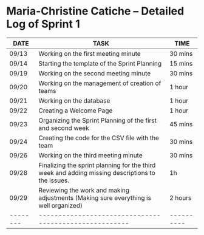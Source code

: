 # Maria-Christine Catiche – Detailed Log of Sprint 1

| DATE   | TASK                                                 | TIME     |
|--------|------------------------------------------------------|----------|
| 09/13  | Working on the first meeting minute                  | 30 mins  |
| 09/14  | Starting the template of the Sprint Planning          | 15 mins  |
| 09/19  | Working on the second meeting minute                 | 30 mins  |
| 09/20  | Working on the management of creation of teams       | 1 hour   |
| 09/21  | Working on the database                              | 1 hour   |
| 09/22  | Creating a Welcome Page                              | 1 hour   |
| 09/23  | Organizing the Sprint Planning of the first and second week     | 45 mins  |
| 09/24  | Creating the code for the CSV file with the team     | 30 mins  |
| 09/26  | Working on the third meeting minute                  | 30 mins  |
| 09/28  | Finalizing the sprint planning for the third week and adding missing descriptions to the issues.      | 1h  |
| 09/29  | Reviewing the work and making adjustments (Making sure everything is well organized)           | 2 hours  |
|--------|------------------------------------------------------|----------|

